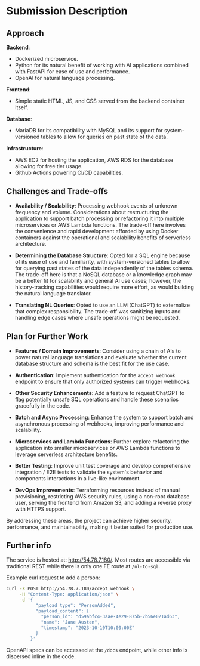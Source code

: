 # Submission Description

## Approach

**Backend**:

- Dockerized microservice.
- Python for its natural benefit of working with AI applications combined with FastAPI for ease of use and performance.
- OpenAI for natural language processing.

**Frontend**:

- Simple static HTML, JS, and CSS served from the backend container itself.

**Database**:

- MariaDB for its compatibility with MySQL and its support for system-versioned tables to allow for queries on past state of the data.

**Infrastructure**:

- AWS EC2 for hosting the application, AWS RDS for the database allowing for free tier usage.
- Github Actions powering CI/CD capabilities.

## Challenges and Trade-offs

- **Availability / Scalability**: Processing webhook events of unknown frequency and volume. Considerations about restructuring the application to support batch processing or refactoring it into multiple microservices or AWS Lambda functions. The trade-off here involves the convenience and rapid development afforded by using Docker containers against the operational and scalability benefits of serverless architecture.

- **Determining the Database Structure**: Opted for a SQL engine because of its ease of use and familiarity, with system-versioned tables to allow for querying past states of the data independently of the tables schema. The trade-off here is that a NoSQL database or a knowledge graph may be a better fit for scalability and general AI use cases; however, the history-tracking capabilities would require more effort, as would building the natural language translator.

- **Translating NL Queries**: Opted to use an LLM (ChatGPT) to externalize that complex responsibility. The trade-off was sanitizing inputs and handling edge cases where unsafe operations might be requested.

## Plan for Further Work

- **Features / Domain Improvements**: Consider using a chain of AIs to power natural language translations and evaluate whether the current database structure and schema is the best fit for the use case.
  
- **Authentication**: Implement authentication for the `accept_webhook` endpoint to ensure that only authorized systems can trigger webhooks.
  
- **Other Security Enhancements**: Add a feature to request ChatGPT to flag potentially unsafe SQL operations and handle these scenarios gracefully in the code.
  
- **Batch and Async Processing**: Enhance the system to support batch and asynchronous processing of webhooks, improving performance and scalability.
  
- **Microservices and Lambda Functions**: Further explore refactoring the application into smaller microservices or AWS Lambda functions to leverage serverless architecture benefits.
  
- **Better Testing**: Improve unit test coverage and develop comprehensive integration / E2E tests to validate the system's behavior and components interactions in a live-like environment.
  
- **DevOps Improvements**: Terraforming resources instead of manual provisioning, restricting AWS security rules, using a non-root database user, serving the frontend from Amazon S3, and adding a reverse proxy with HTTPS support.

By addressing these areas, the project can achieve higher security, performance, and maintainability, making it better suited for production use.

## Further info

The service is hosted at: <http://54.78.7.180/>. Most routes are accessible via traditional REST while there is only one FE route at `/nl-to-sql`.

Example curl request to add a person:

```sh
curl -X POST http://54.78.7.180/accept_webhook \
     -H "Content-Type: application/json" \
     -d '{
           "payload_type": "PersonAdded",
           "payload_content": {
             "person_id": "d59abfc4-3aae-4e29-875b-7b56e021ad63",
             "name": "Jane Austen",
             "timestamp": "2023-10-10T10:00:00Z"
           }
         }'
```

OpenAPI specs can be accessed at the `/docs` endpoint, while other info is dispersed inline in the code.
